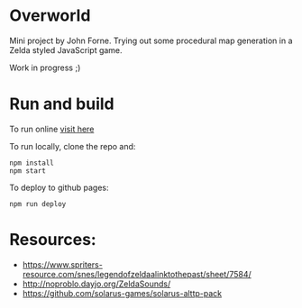 # Overworld
Mini project by John Forne. Trying out some procedural map generation in a Zelda styled JavaScript game.

Work in progress ;)

# Run and build
To run online [visit here](https://johnhaggkvist.github.io/overworld/)

To run locally, clone the repo and:
```
npm install
npm start
```

To deploy to github pages:
```
npm run deploy
```

# Resources:
- https://www.spriters-resource.com/snes/legendofzeldaalinktothepast/sheet/7584/
- http://noproblo.dayjo.org/ZeldaSounds/
- https://github.com/solarus-games/solarus-alttp-pack
